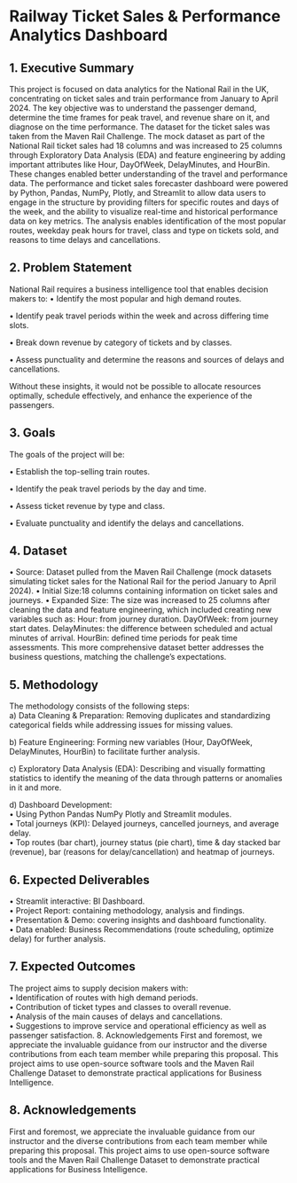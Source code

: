 # Railway Ticket Sales & Performance Analytics Dashboard
## 1. Executive Summary
This project is focused on data analytics for the National Rail in the UK, concentrating on ticket sales and train performance from January to April 2024. The key objective was to understand the passenger demand, determine the time frames for peak travel, and revenue share on it, and diagnose on the time performance.
The dataset for the ticket sales was taken from the Maven Rail Challenge. The mock dataset as part of the National Rail ticket sales had 18 columns and was increased to 25 columns through Exploratory Data Analysis (EDA) and feature engineering by adding important attributes like Hour, DayOfWeek, DelayMinutes, and HourBin. These changes enabled better understanding of the travel and performance data.
The performance and ticket sales forecaster dashboard were powered by Python, Pandas, NumPy, Plotly, and Streamlit to allow data users to engage in the structure by providing filters for specific routes and days of the week, and the ability to visualize real-time and historical performance data on key metrics. The analysis enables identification of the most popular routes, weekday peak hours for travel, class and type on tickets sold, and reasons to time delays and cancellations.
## 2. Problem Statement
National Rail requires a business intelligence tool that enables decision makers to:
•	Identify the most popular and high demand routes.

•	Identify peak travel periods within the week and across differing time slots.

•	Break down revenue by category of tickets and by classes.

•	Assess punctuality and determine the reasons and sources of delays and cancellations.

Without these insights, it would not be possible to allocate resources optimally, schedule effectively, and enhance the experience of the passengers.
## 3. Goals
The goals of the project will be:

•	Establish the top-selling train routes.

•	Identify the peak travel periods by the day and time.

•	Assess ticket revenue by type and class.

•	Evaluate punctuality and identify the delays and cancellations.
## 4. Dataset
•	Source: Dataset pulled from the Maven Rail Challenge (mock datasets simulating ticket sales for the National Rail for the period January to April 2024).
•	Initial Size:18 columns containing information on ticket sales and journeys.
•	Expanded Size: The size was increased to 25 columns after cleaning the data and feature engineering, which included creating new variables such as:
Hour: from journey duration.
DayOfWeek: from journey start dates.
DelayMinutes: the difference between scheduled and actual minutes of arrival.
HourBin: defined time periods for peak time assessments.
This more comprehensive dataset better addresses the business questions, matching the challenge’s expectations.
## 5. Methodology  
The methodology consists of the following steps:  
a)	Data Cleaning & Preparation: Removing duplicates and standardizing categorical fields while addressing issues for missing values.  

b)	 Feature Engineering: Forming new variables (Hour, DayOfWeek, DelayMinutes, HourBin) to facilitate further analysis.  

c)	Exploratory Data Analysis (EDA): Describing and visually formatting statistics to identify the meaning of the data through patterns or anomalies in it and more.  

d)	 Dashboard Development:  
•	Using Python Pandas NumPy Plotly and Streamlit modules.  
•	Total journeys (KPI): Delayed journeys, cancelled journeys, and average delay.  
•	Top routes (bar chart), journey status (pie chart), time & day stacked bar (revenue), bar (reasons for delay/cancellation) and heatmap of journeys.  
## 6. Expected Deliverables  
•	Streamlit interactive: BI Dashboard.  
•	Project Report: containing methodology, analysis and findings.  
•	Presentation & Demo: covering insights and dashboard functionality.  
•	Data enabled: Business Recommendations (route scheduling, optimize delay) for further analysis.  
## 7. Expected Outcomes  
The project aims to supply decision makers with:  
•	Identification of routes with high demand periods.  
•	Contribution of ticket types and classes to overall revenue.  
•	Analysis of the main causes of delays and cancellations.  
•	Suggestions to improve service and operational efficiency as well as passenger satisfaction.
8. Acknowledgements
First and foremost, we appreciate the invaluable guidance from our instructor and the diverse contributions from each team member while preparing this proposal. This project aims to use open-source software tools and the Maven Rail Challenge Dataset to demonstrate practical applications for Business Intelligence.
## 8. Acknowledgements
First and foremost, we appreciate the invaluable guidance from our instructor and the diverse contributions from each team member while preparing this proposal. This project aims to use open-source software tools and the Maven Rail Challenge Dataset to demonstrate practical applications for Business Intelligence.


